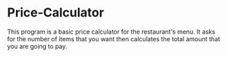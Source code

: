 # Price-Calculator
This program is a basic price calculator for the restaurant's menu. It asks for the number of items that you want then calculates the total amount that you are going to pay.
